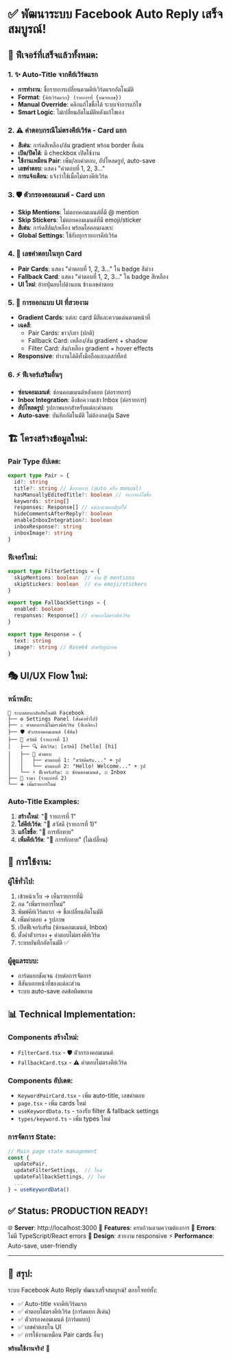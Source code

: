 # ✅ พัฒนาระบบ Facebook Auto Reply เสร็จสมบูรณ์!

## 🎯 ฟีเจอร์ที่เสร็จแล้วทั้งหมด:

### 1. ✨ **Auto-Title จากคีย์เวิร์ดแรก**
- **การทำงาน**: ชื่อรายการเปลี่ยนตามคีย์เวิร์ดแรกอัตโนมัติ
- **Format**: `{คีย์เวิร์ดแรก} (รายการที่ {หมายเลข})`
- **Manual Override**: คลิกแก้ไขชื่อได้ ระบบจำการแก้ไข
- **Smart Logic**: ไม่เปลี่ยนอัตโนมัติหลังแก้ไขเอง

### 2. ⚠️ **คำตอบกรณีไม่ตรงคีย์เวิร์ด - Card แยก**
- **สีเด่น**: การ์ดสีเหลือง/ส้ม gradient พร้อม border ที่เด่น
- **เปิด/ปิดได้**: มี checkbox เปิดใช้งาน
- **ใช้งานเหมือน Pair**: เพิ่ม/ลบคำตอบ, อัปโหลดรูป, auto-save
- **เลขคำตอบ**: แสดง "คำตอบที่ 1, 2, 3..."
- **การแจ้งเตือน**: แจ้งว่าใช้เมื่อไม่ตรงคีย์เวิร์ด

### 3. 🛡️ **ตัวกรองคอมเมนต์ - Card แยก**
- **Skip Mentions**: ไม่ตอบคอมเมนต์ที่มี @ mention
- **Skip Stickers**: ไม่ตอบคอมเมนต์ที่มี emoji/sticker
- **สีเด่น**: การ์ดสีส้ม/เหลือง พร้อมไอคอนเฉพาะ
- **Global Settings**: ใช้กับทุกรายการคีย์เวิร์ด

### 4. 💬 **เลขคำตอบในทุก Card**
- **Pair Cards**: แสดง "คำตอบที่ 1, 2, 3..." ใน badge สีม่วง
- **Fallback Card**: แสดง "คำตอบที่ 1, 2, 3..." ใน badge สีเหลือง
- **UI ใหม่**: ย้ายปุ่มลบไปด้านบน ข้างเลขคำตอบ

### 5. 🎨 **การออกแบบ UI ที่สวยงาม**
- **Gradient Cards**: แต่ละ card มีสีและความเด่นตามหน้าที่
- **เฉดสี**: 
  - Pair Cards: ขาว/เทา (ปกติ)
  - Fallback Card: เหลือง/ส้ม gradient + shadow
  - Filter Card: ส้ม/เหลือง gradient + hover effects
- **Responsive**: ทำงานได้ดีทั้งมือถือและเดสก์ท็อป

### 6. ⚡ **ฟีเจอร์เสริมอื่นๆ**
- **ซ่อนคอมเมนต์**: ซ่อนคอมเมนต์หลังตอบ (ต่อรายการ)
- **Inbox Integration**: ดึงข้อความเข้า Inbox (ต่อรายการ)
- **อัปโหลดรูป**: รูปภาพแยกสำหรับแต่ละคำตอบ
- **Auto-save**: บันทึกอัตโนมัติ ไม่ต้องกดปุ่ม Save

## 🏗️ **โครงสร้างข้อมูลใหม่:**

### **Pair Type อัปเดต:**
```typescript
export type Pair = {
  id?: string
  title?: string // ชื่อรายการ (auto หรือ manual)
  hasManuallyEditedTitle?: boolean // จำการแก้ไขชื่อ
  keywords: string[]
  responses: Response[] // แต่ละคำตอบมีรูปได้
  hideCommentsAfterReply?: boolean
  enableInboxIntegration?: boolean
  inboxResponse?: string
  inboxImage?: string
}
```

### **ฟีเจอร์ใหม่:**
```typescript
export type FilterSettings = {
  skipMentions: boolean  // ข้าม @ mentions
  skipStickers: boolean  // ข้าม emoji/stickers
}

export type FallbackSettings = {
  enabled: boolean
  responses: Response[] // คำตอบไม่ตรงคีย์เวิร์ด
}

export type Response = {
  text: string
  image?: string // Base64 สำหรับรูปภาพ
}
```

## 🎭 **UI/UX Flow ใหม่:**

### **หน้าหลัก:**
```
🤖 ระบบตอบกลับอัตโนมัติ Facebook
├── ⚙️ Settings Panel (ตั้งค่าทั่วไป)
├── ⚠️ คำตอบกรณีไม่ตรงคีย์เวิร์ด (สีเหลือง)
├── 🛡️ ตัวกรองคอมเมนต์ (สีส้ม)
├── 📝 สวัสดี (รายการที่ 1) 
│   ├── 🔍 คีย์เวิร์ด: [สวัสดี] [hello] [hi]
│   ├── 💬 คำตอบ
│   │   ├── คำตอบที่ 1: "สวัสดีครับ..." + รูป
│   │   └── คำตอบที่ 2: "Hello! Welcome..." + รูป
│   └── ⚡ ฟีเจอร์เสริม: ☑️ ซ่อนคอมเมนต์, ☑️ Inbox
├── 📝 ราคา (รายการที่ 2)
└── ➕ เพิ่มรายการใหม่
```

### **Auto-Title Examples:**
1. **สร้างใหม่**: "📝 รายการที่ 1"
2. **ใส่คีย์เวิร์ด**: "📝 สวัสดี (รายการที่ 1)"
3. **แก้ไขชื่อ**: "📝 การทักทาย"
4. **เพิ่มคีย์เวิร์ด**: "📝 การทักทาย" (ไม่เปลี่ยน)

## 🚀 **การใช้งาน:**

### **ผู้ใช้ทั่วไป:**
1. เข้าหน้าเว็บ → เห็นรายการที่มี
2. กด "เพิ่มรายการใหม่"
3. พิมพ์คีย์เวิร์ดแรก → ชื่อเปลี่ยนอัตโนมัติ
4. เพิ่มคำตอบ + รูปภาพ
5. เปิดฟีเจอร์เสริม (ซ่อนคอมเมนต์, Inbox)
6. ตั้งค่าตัวกรอง + คำตอบไม่ตรงคีย์เวิร์ด
7. ระบบบันทึกอัตโนมัติ ✅

### **ผู้ดูแลระบบ:**
- การ์ดแยกชัดเจน ง่ายต่อการจัดการ
- สีสันบอกหน้าที่ของแต่ละส่วน
- ระบบ auto-save ลดข้อผิดพลาด

## 📊 **Technical Implementation:**

### **Components สร้างใหม่:**
- `FilterCard.tsx` - 🛡️ ตัวกรองคอมเมนต์
- `FallbackCard.tsx` - ⚠️ คำตอบไม่ตรงคีย์เวิร์ด

### **Components อัปเดต:**
- `KeywordPairCard.tsx` - เพิ่ม auto-title, เลขคำตอบ
- `page.tsx` - เพิ่ม cards ใหม่
- `useKeywordData.ts` - รองรับ filter & fallback settings
- `types/keyword.ts` - เพิ่ม types ใหม่

### **การจัดการ State:**
```typescript
// Main page state management
const {
  updatePair,
  updateFilterSettings,  // ใหม่
  updateFallbackSettings, // ใหม่
  ...
} = useKeywordData()
```

## ✅ **Status: PRODUCTION READY!**

🌐 **Server**: http://localhost:3000
🎯 **Features**: ครบถ้วนตามความต้องการ
🚫 **Errors**: ไม่มี TypeScript/React errors
🎨 **Design**: สวยงาม responsive
⚡ **Performance**: Auto-save, user-friendly

---

## 🎉 **สรุป:**
ระบบ Facebook Auto Reply พัฒนาเสร็จสมบูรณ์! ตอบโจทย์ทั้ง:
- ✅ Auto-title จากคีย์เวิร์ดแรก
- ✅ คำตอบไม่ตรงคีย์เวิร์ด (การ์ดแยก สีเด่น)
- ✅ ตัวกรองคอมเมนต์ (การ์ดแยก)
- ✅ เลขคำตอบใน UI
- ✅ การใช้งานเหมือน Pair cards อื่นๆ

**พร้อมใช้งานจริง!** 🚀
